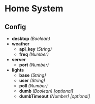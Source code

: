 # Home System

## Config
* **desktop** *(Boolean)*
* **weather**
  * **api_key** *(String)*
  * **freq** *(Number)*
* **server**
  * **port** *(Number)*
* **lights**
  * **base** *(String)*
  * **user** *(String)*
  * **poll** *(Number)*
  * **dumb** *(Boolean) [optional]*
  * **dumbTimeout** *(Number) [optional]*
